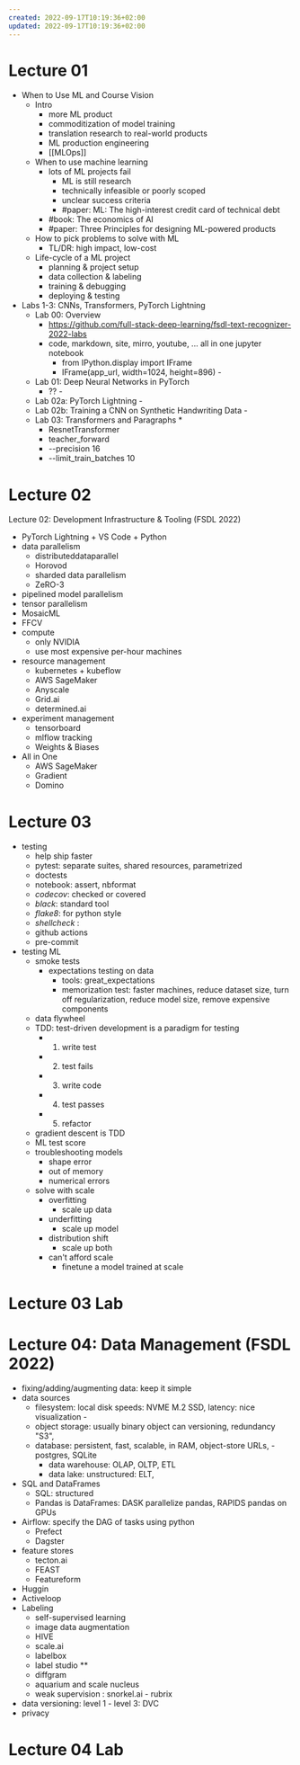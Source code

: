 ```yaml
---
created: 2022-09-17T10:19:36+02:00
updated: 2022-09-17T10:19:36+02:00
---
```

# Lecture 01 
- When to Use ML and Course Vision
	- Intro
		- more ML product
		- commoditization of model training 
		- translation research to real-world products
		- ML production engineering
		- [[MLOps]]
	- When to use machine learning
		- lots of ML projects fail 
			- ML is still research
			- technically infeasible or poorly scoped
			- unclear success criteria
			- #paper: ML: The high-interest credit card of technical debt
		- #book: The economics of AI
		- #paper: Three Principles for designing ML-powered products		
	- How to pick problems to solve with ML 
		- TL/DR: high impact, low-cost
	- Life-cycle of a ML project
		- planning & project setup
		- data collection & labeling
		- training & debugging
		- deploying & testing 
- Labs 1-3: CNNs, Transformers, PyTorch Lightning
	- Lab 00: Overview
		- https://github.com/full-stack-deep-learning/fsdl-text-recognizer-2022-labs 
		- code, markdown, site, mirro, youtube, ... all in one jupyter notebook 
			- from IPython.display import IFrame
			- IFrame(app_url, width=1024, height=896)			- 
	- Lab 01: Deep Neural Networks in PyTorch       
		- ??		- 
	- Lab 02a: PyTorch Lightning		- 
	- Lab 02b: Training a CNN on Synthetic Handwriting Data		- 
	- Lab 03: Transformers and Paragraphs *          
		- ResnetTransformer
		- teacher_forward
		- --precision 16
		- --limit_train_batches 10	 
# Lecture 02
Lecture 02: Development Infrastructure & Tooling (FSDL 2022)
- PyTorch Lightning + VS Code + Python
- data parallelism
	- distributeddataparallel 
	- Horovod 
	- sharded data parallelism
	- ZeRO-3
- pipelined model parallelism
- tensor parallelism
- MosaicML 
- FFCV
- compute
	- only NVIDIA
	- use most expensive per-hour machines
- resource management
	- kubernetes + kubeflow
	- AWS SageMaker
	- Anyscale
	- Grid.ai
	- determined.ai
- experiment management
	- tensorboard
	- mlflow tracking
	- Weights & Biases
- All in One
	- AWS SageMaker
	- Gradient
	- Domino
# Lecture 03
- testing
	- help ship faster
	- pytest: separate suites, shared resources, parametrized
	- doctests
	- notebook: assert, nbformat
	- *codecov*: checked or covered
	- *black*: standard tool
	- *flake8*: for python style 
	- *shellcheck* :
	- github actions
	- pre-commit	 
- testing ML
	- smoke tests
		- expectations testing on data
			- tools: great_expectations
			- memorization test: faster machines, reduce dataset size, turn off regularization, reduce model size, remove expensive components
	- data flywheel
	- TDD: test-driven development is a paradigm for testing
		- 1. write test
		- 2. test fails
		- 3. write code
		- 4. test passes
		- 5. refactor
	- gradient descent is TDD
	- ML test score 
	- troubleshooting models
		- shape error
		- out of memory 
		- numerical errors
	- solve with scale
		- overfitting
			- scale up data
		- underfitting
			- scale up model
		- distribution shift
			- scale up both
		- can't afford scale
			- finetune a model trained at scale
# Lecture 03 Lab
# Lecture 04: Data Management (FSDL 2022)
- fixing/adding/augmenting data: keep it simple
- data sources
	- filesystem: local disk speeds: NVME M.2 SSD, latency: nice visualization - 
	- object storage: usually binary object can versioning, redundancy "S3", 
	- database: persistent, fast, scalable, in RAM, object-store URLs, - postgres, SQLite
		- data warehouse: OLAP, OLTP, ETL 
		- data lake: unstructured: ELT, 
- SQL and DataFrames
	- SQL: structured
	- Pandas is DataFrames: DASK parallelize pandas, RAPIDS pandas on GPUs
- Airflow: specify the DAG of tasks using python
	- Prefect
	- Dagster
- feature stores
	- tecton.ai
	- FEAST
	- Featureform
- Huggin
- Activeloop
- Labeling 
	- self-supervised learning
	- image data augmentation
	- HIVE
	- scale.ai
	- labelbox
	- label studio **
	- diffgram
	- aquarium and scale nucleus
	- weak supervision : snorkel.ai - rubrix
- data versioning: level 1 - level 3: DVC 
- privacy 
# Lecture 04 Lab